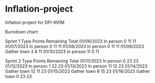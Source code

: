 # Inflation-project
Inflation project for DPI-691M

Burndown chart: 

Sprint 1	Type 	Points 	Remaining 	Total 
01/06/2023	In person 	0	11	11
01/07/2023	In person 	0	11	11
01/08/2023	In person 	0	11	11
01/09/2023	Gather town	3	8	11
01/10/2023	In person 	11	0	11

Sprint 2	Type 	Points 	Remaining 	Total 
01/11/2023	In person 	0	23	23
01/12/2023	In person 	1	22	23
01/13/2023	In person 	11	12	23
01/14/2023	Gather town	12	11	23
01/15/2023	Gather town	8	15	23
01/16/2023	Gather town	0	23	23
